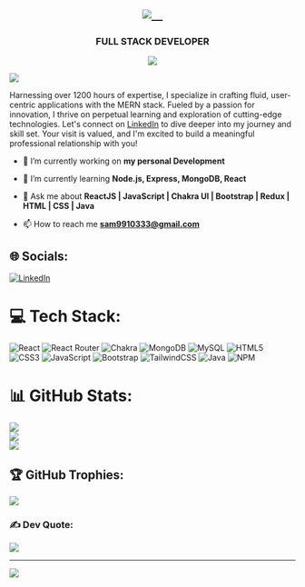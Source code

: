 <h1 align=center>
  <a href="https://git.io/typing-svg">
    <img src="https://readme-typing-svg.herokuapp.com/?lines=Hello,+there!+👋;+I'm+Sameer+Ahmad...;MERN+Full+stack+Developer;Nice+to+meet+you!&center=true&size=20">
  </a>
</h1>
<h3 align="center">FULL STACK DEVELOPER</h3>
<p align="center">
<img src="https://user-images.githubusercontent.com/73097560/115834477-dbab4500-a447-11eb-908a-139a6edaec5c.gif"> </p>

<img src="https://i.pinimg.com/originals/81/17/8b/81178b47a8598f0c81c4799f2cdd4057.gif">

Harnessing over 1200 hours of expertise, I specialize in crafting fluid, user-centric applications with the MERN stack. Fueled by a passion for innovation, I thrive on perpetual learning and exploration of cutting-edge technologies. Let's connect on  <a href="https://www.linkedin.com/in/sameer-ahmad-aa985428b/" target="_blank">LinkedIn</a> to dive deeper into my journey and skill set. Your visit is valued, and I'm excited to build a meaningful professional relationship with you!

- 🔭 I’m currently working on **my personal Development**

- 🌱 I’m currently learning **Node.js, Express, MongoDB, React**

- 💬 Ask me about **ReactJS | JavaScript | Chakra UI | Bootstrap | Redux | HTML | CSS | Java**

- 📫 How to reach me **sam9910333@gmail.com**


## 🌐 Socials:
[![LinkedIn](https://img.shields.io/badge/LinkedIn-%230077B5.svg?logo=linkedin&logoColor=white)](https://linkedin.com/in/https://www.linkedin.com/in/sameer-ahmad-aa985428b/) 

# 💻 Tech Stack:

![React](https://img.shields.io/badge/react-%2320232a.svg?style=flat&logo=react&logoColor=%2361DAFB) ![React Router](https://img.shields.io/badge/React_Router-CA4245?style=flat&logo=react-router&logoColor=white) ![Chakra](https://img.shields.io/badge/chakra-%234ED1C5.svg?style=flat&logo=chakraui&logoColor=white) ![MongoDB](https://img.shields.io/badge/MongoDB-%234ea94b.svg?style=flat&logo=mongodb&logoColor=white) ![MySQL](https://img.shields.io/badge/mysql-%2300000f.svg?style=flat&logo=mysql&logoColor=white) ![HTML5](https://img.shields.io/badge/html5-%23E34F26.svg?style=flat&logo=html5&logoColor=white) ![CSS3](https://img.shields.io/badge/css3-%231572B6.svg?style=flat&logo=css3&logoColor=white) ![JavaScript](https://img.shields.io/badge/javascript-%23323330.svg?style=flat&logo=javascript&logoColor=%23F7DF1E) ![Bootstrap](https://img.shields.io/badge/bootstrap-%238511FA.svg?style=flat&logo=bootstrap&logoColor=white) ![TailwindCSS](https://img.shields.io/badge/tailwindcss-%2338B2AC.svg?style=flat&logo=tailwind-css&logoColor=white) ![Java](https://img.shields.io/badge/java-%23ED8B00.svg?style=flat&logo=openjdk&logoColor=white) ![NPM](https://img.shields.io/badge/NPM-%23CB3837.svg?style=flat&logo=npm&logoColor=white)

# 📊 GitHub Stats:
![](https://github-readme-stats.vercel.app/api?username=Sameeer-Ahmad&theme=tokyonight&hide_border=false&include_all_commits=false&count_private=false)<br/>
![](https://github-readme-streak-stats.herokuapp.com/?user=Sameeer-Ahmad&theme=tokyonight&hide_border=false)<br/>
![](https://github-readme-stats.vercel.app/api/top-langs/?username=Sameeer-Ahmad&theme=tokyonight&hide_border=false&include_all_commits=true&count_private=true&layout=compact)

## 🏆 GitHub Trophies:
![](https://github-profile-trophy.vercel.app/?username=Sameeer-Ahmad&theme=tokyonight&no-frame=false&no-bg=false&margin-w=4)

### ✍️ Dev Quote:
![](https://quotes-github-readme.vercel.app/api?type=horizontal&theme=tokyonight)

---
[![](https://visitcount.itsvg.in/api?id=Sameeer-Ahmad&icon=2&color=0)](https://visitcount.itsvg.in)

<!-- Proudly created with GPRM ( https://gprm.itsvg.in ) -->
